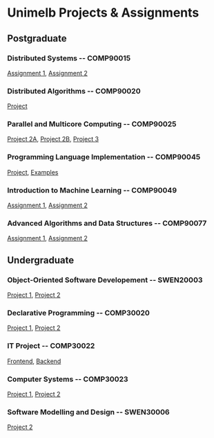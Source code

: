 # Unimelb Projects & Assignments
## Postgraduate
### Distributed Systems -- COMP90015
[Assignment 1][comp90015-ass1], [Assignment 2][comp90015-ass2]
### Distributed Algorithms -- COMP90020
[Project][comp90020-project]
### Parallel and Multicore Computing -- COMP90025
[Project 2A][comp90025-proj2a], [Project 2B][comp90025-proj2b], [Project 3][comp90025-proj3]
### Programming Language Implementation -- COMP90045
[Project][comp90045-project], [Examples][roo-examples]
### Introduction to Machine Learning -- COMP90049
[Assignment 1][comp90049-ass1], [Assignment 2][comp90049-ass2]
### Advanced Algorithms and Data Structures -- COMP90077
[Assignment 1][comp90077-ass1], [Assignment 2][comp90077-ass2]

## Undergraduate
### Object-Oriented Software Developement -- SWEN20003
[Project 1][swen20003-project1], [Project 2][swen20003-project2]
### Declarative Programming -- COMP30020
[Project 1][comp30020-proj1], [Project 2][comp30020-proj2]
### IT Project -- COMP30022
[Frontend][comp30022-frontend], [Backend][comp30022-backend]
### Computer Systems -- COMP30023
[Project 1][comp30023-project1], [Project 2][comp30023-project2]
### Software Modelling and Design -- SWEN30006
[Project 2][swen30006-project2]

[comp90015-ass1]: https://www.github.com/jimbxb/comp90015-ass1/
[comp90015-ass2]: https://www.github.com/jimbxb/comp90015-ass2/
[comp90020-project]: https://www.github.com/jimbxb/comp90020-project/
[comp90025-proj3]: https://www.github.com/jimbxb/comp90025-proj3/
[comp90025-proj2b]: https://www.github.com/jimbxb/comp90025-proj2b/
[comp90025-proj2a]: https://www.github.com/jimbxb/comp90025-proj2a/
[comp90045-project]: https://www.github.com/jimbxb/comp90045-project/
[roo-examples]: https://www.github.com/jimbxb/roo-examples/
[comp90049-ass1]: https://www.github.com/jimbxb/comp90049-ass1/
[comp90049-ass2]: https://www.github.com/jimbxb/comp90049-ass2/
[comp90077-ass1]: https://www.github.com/jimbxb/comp90077-ass1/
[comp90077-ass2]: https://www.github.com/jimbxb/comp90077-ass2/
[swen20003-project2]: https://www.github.com/jimbxb/swen20003-project2/
[swen20003-project1]: https://www.github.com/jimbxb/swen20003-project1/
[comp30020-proj1]: https://www.github.com/jimbxb/comp30020-proj1/
[comp30020-proj2]: https://www.github.com/jimbxb/comp30020-proj2/
[comp30022-frontend]: https://www.github.com/jimbxb/comp30022-frontend/
[comp30022-backend]: https://www.github.com/jimbxb/comp30022-backend/
[comp30023-project1]: https://www.github.com/jimbxb/comp30023-project1/
[comp30023-project2]: https://www.github.com/jimbxb/comp30023-project2/
[swen30006-project2]: https://www.github.com/jimbxb/swen30006-project2/
